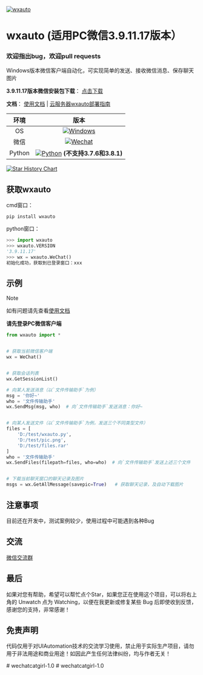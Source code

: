 [![wxauto](https://github.com/cluic/wxauto/blob/WeChat3.9.11/utils/wxauto.png)](https://docs.wxauto.org)
# wxauto  (适用PC微信3.9.11.17版本）

### 欢迎指出bug，欢迎pull requests

Windows版本微信客户端自动化，可实现简单的发送、接收微信消息、保存聊天图片

**3.9.11.17版本微信安装包下载**：
[点击下载](https://github.com/tom-snow/wechat-windows-versions/releases/download/v3.9.11.17/WeChatSetup-3.9.11.17.exe)

**文档**：
[使用文档](https://docs.wxauto.org) |
[云服务器wxauto部署指南](https://docs.wxauto.org/other/deploy)

|  环境  | 版本 |
| :----: | :--: |
|   OS   | [![Windows](https://img.shields.io/badge/Windows-10\|11\|Server2016+-white?logo=windows&logoColor=white)](https://www.microsoft.com/)  |
|  微信  | [![Wechat](https://img.shields.io/badge/%E5%BE%AE%E4%BF%A1-3.9.11.X-07c160?logo=wechat&logoColor=white)](https://pan.baidu.com/s/1FvSw0Fk54GGvmQq8xSrNjA?pwd=vsmj) |
| Python | [![Python](https://img.shields.io/badge/Python-3.X-blue?logo=python&logoColor=white)](https://www.python.org/) **(不支持3.7.6和3.8.1)**|



[![Star History Chart](https://api.star-history.com/svg?repos=cluic/wxauto&type=Date)](https://star-history.com/#cluic/wxauto)

## 获取wxauto
cmd窗口：
```shell
pip install wxauto
```
python窗口：
```python
>>> import wxauto
>>> wxauto.VERSION
'3.9.11.17'
>>> wx = wxauto.WeChat()
初始化成功，获取到已登录窗口：xxx
```


## 示例
> [!NOTE]
> 如有问题请先查看[使用文档](https://docs.wxauto.org)

**请先登录PC微信客户端**

```python
from wxauto import *


# 获取当前微信客户端
wx = WeChat()


# 获取会话列表
wx.GetSessionList()

# 向某人发送消息（以`文件传输助手`为例）
msg = '你好~'
who = '文件传输助手'
wx.SendMsg(msg, who)  # 向`文件传输助手`发送消息：你好~


# 向某人发送文件（以`文件传输助手`为例，发送三个不同类型文件）
files = [
    'D:/test/wxauto.py',
    'D:/test/pic.png',
    'D:/test/files.rar'
]
who = '文件传输助手'
wx.SendFiles(filepath=files, who=who)  # 向`文件传输助手`发送上述三个文件


# 下载当前聊天窗口的聊天记录及图片
msgs = wx.GetAllMessage(savepic=True)   # 获取聊天记录，及自动下载图片
```
## 注意事项
目前还在开发中，测试案例较少，使用过程中可能遇到各种Bug

## 交流

[微信交流群](https://wxauto.loux.cc/docs/intro#-%E4%BA%A4%E6%B5%81)

## 最后
如果对您有帮助，希望可以帮忙点个Star，如果您正在使用这个项目，可以将右上角的 Unwatch 点为 Watching，以便在我更新或修复某些 Bug 后即使收到反馈，感谢您的支持，非常感谢！

## 免责声明
代码仅用于对UIAutomation技术的交流学习使用，禁止用于实际生产项目，请勿用于非法用途和商业用途！如因此产生任何法律纠纷，均与作者无关！



#   w e c h a t c a t g i r l - 1 . 0  
 #   w e c h a t c a t g i r l - 1 . 0  
 